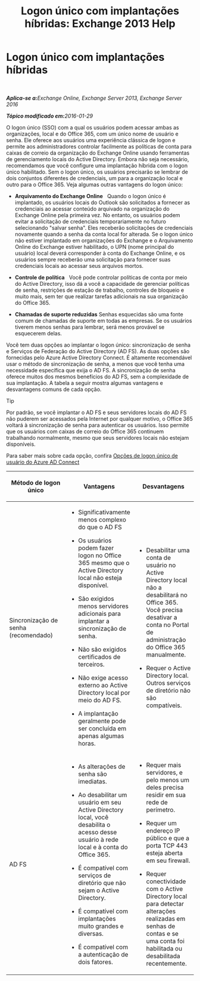 ﻿---
title: 'Logon único com implantações híbridas: Exchange 2013 Help'
TOCTitle: Logon único com implantações híbridas
ms:assetid: 050606f9-718d-4a1f-b7a6-50b08c6e9e07
ms:mtpsurl: https://technet.microsoft.com/pt-br/library/Hh563846(v=EXCHG.150)
ms:contentKeyID: 50487105
ms.date: 01/10/2018
mtps_version: v=EXCHG.150
ms.translationtype: HT
---

# Logon único com implantações híbridas

 

_<strong>Aplica-se a:</strong>Exchange Online, Exchange Server 2013, Exchange Server 2016_

_<strong>Tópico modificado em:</strong>2016-01-29_

O logon único (SSO) com a qual os usuários podem acessar ambas as organizações, local e do Office 365, com um único nome de usuário e senha. Ele oferece aos usuários uma experiência clássica de logon e permite aos administradores controlar facilmente as políticas de conta para caixas de correio da organização do Exchange Online usando ferramentas de gerenciamento locais do Active Directory. Embora não seja necessário, recomendamos que você configure uma implantação híbrida com o logon único habilitado. Sem o logon único, os usuários precisarão se lembrar de dois conjuntos diferentes de credenciais, um para a organização local e outro para o Office 365. Veja algumas outras vantagens do logon único:

  - **Arquivamento do Exchange Online**   Quando o logon único é implantado, os usuários locais do Outlook são solicitados a fornecer as credenciais ao acessar conteúdo arquivado na organização do Exchange Online pela primeira vez. No entanto, os usuários podem evitar a solicitação de credenciais temporariamente no futuro selecionando "salvar senha". Eles receberão solicitações de credenciais novamente quando a senha da conta local for alterada. Se o logon único não estiver implantado em organizações do Exchange e o Arquivamento Online do Exchange estiver habilitado, o UPN (nome principal do usuário) local deverá corresponder à conta do Exchange Online, e os usuários sempre receberão uma solicitação para fornecer suas credenciais locais ao acessar seus arquivos mortos.

  - **Controle de política**   Você pode controlar políticas de conta por meio do Active Directory, isso dá a você a capacidade de gerenciar políticas de senha, restrições de estação de trabalho, controles de bloqueio e muito mais, sem ter que realizar tarefas adicionais na sua organização do Office 365.

  - **Chamadas de suporte reduzidas** Senhas esquecidas são uma fonte comum de chamadas de suporte em todas as empresas. Se os usuários tiverem menos senhas para lembrar, será menos provável se esquecerem delas.

Você tem duas opções ao implantar o logon único: sincronização de senha e Serviços de Federação do Active Directory (AD FS). As duas opções são fornecidas pelo Azure Active Directory Connect. É altamente recomendável usar o método de sincronização de senha, a menos que você tenha uma necessidade específica que exija o AD FS. A sincronização de senha oferece muitos dos mesmos benefícios do AD FS, sem a complexidade de sua implantação. A tabela a seguir mostra algumas vantagens e desvantagens comuns de cada opção.


> [!TIP]
> Por padrão, se você implantar o AD FS e seus servidores locais do AD FS não puderem ser acessados pela Internet por qualquer motivo, o Office 365 voltará à sincronização de senha para autenticar os usuários. Isso permite que os usuários com caixas de correio do Office 365 continuem trabalhando normalmente, mesmo que seus servidores locais não estejam disponíveis.



Para saber mais sobre cada opção, confira [Opções de logon único de usuário do Azure AD Connect](http://go.microsoft.com/fwlink/p/?linkid=723514)


<table>
<colgroup>
<col style="width: 33%" />
<col style="width: 33%" />
<col style="width: 33%" />
</colgroup>
<thead>
<tr class="header">
<th><p>Método de logon único</p></th>
<th><p>Vantagens</p></th>
<th><p>Desvantagens</p></th>
</tr>
</thead>
<tbody>
<tr class="odd">
<td><p>Sincronização de senha (recomendado)</p></td>
<td><ul>
<li><p>Significativamente menos complexo do que o AD FS</p></li>
<li><p>Os usuários podem fazer logon no Office 365 mesmo que o Active Directory local não esteja disponível.</p></li>
<li><p>São exigidos menos servidores adicionais para implantar a sincronização de senha.</p></li>
<li><p>Não são exigidos certificados de terceiros.</p></li>
<li><p>Não exige acesso externo ao Active Directory local por meio do AD FS.</p></li>
<li><p>A implantação geralmente pode ser concluída em apenas algumas horas.</p></li>
</ul></td>
<td><ul>
<li><p>Desabilitar uma conta de usuário no Active Directory local não a desabilitará no Office 365. Você precisa desativar a conta no Portal de administração do Office 365 manualmente.</p></li>
<li><p>Requer o Active Directory local. Outros serviços de diretório não são compatíveis.</p></li>
</ul></td>
</tr>
<tr class="even">
<td><p>AD FS</p></td>
<td><ul>
<li><p>As alterações de senha são imediatas.</p></li>
<li><p>Ao desabilitar um usuário em seu Active Directory local, você desabilita o acesso desse usuário à rede local e à conta do Office 365.</p></li>
<li><p>É compatível com serviços de diretório que não sejam o Active Directory.</p></li>
<li><p>É compatível com implantações muito grandes e diversas.</p></li>
<li><p>É compatível com a autenticação de dois fatores.</p></li>
</ul></td>
<td><ul>
<li><p>Requer mais servidores, e pelo menos um deles precisa residir em sua rede de perímetro.</p></li>
<li><p>Requer um endereço IP público e que a porta TCP 443 esteja aberta em seu firewall.</p></li>
<li><p>Requer conectividade com o Active Directory local para detectar alterações realizadas em senhas de contas e se uma conta foi habilitada ou desabilitada recentemente.</p></li>
</ul></td>
</tr>
</tbody>
</table>

